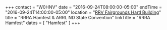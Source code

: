 +++
contact = "W0HNV"
date = "2016-09-24T08:00:00-05:00"
endTime	 = "2016-09-24T14:00:00-05:00"
location = "[RRV Fairgrounds Hartl Building](/places/rrv-fairgrounds-hartl-building)"
title = "RRRA Hamfest & ARRL ND State Convention"
linkTitle = "RRRA Hamfest"
dates = [ "Hamfest" ]
+++
